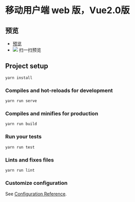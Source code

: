 # 移动用户端 web 版，Vue2.0版
## 预览
  * [预览](https://lin09.github.io/Electronic-mall/mobile/vue/dist/index.html)
  * ![](https://lin09.github.io/Electronic-mall/mobile/vue/home-qrcode.png) 扫一扫预览

## Project setup
```
yarn install
```

### Compiles and hot-reloads for development
```
yarn run serve
```

### Compiles and minifies for production
```
yarn run build
```

### Run your tests
```
yarn run test
```

### Lints and fixes files
```
yarn run lint
```

### Customize configuration
See [Configuration Reference](https://cli.vuejs.org/config/).
